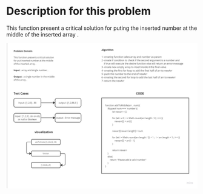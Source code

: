 # Description for this problem

This function present a critical solution for puting the inserted number at the middle of the inserted array .

![drawwing](Untitled%20(10).jpg)